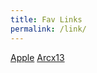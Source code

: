 ```yaml
---
title: Fav Links
permalink: /link/
---
```


[Apple](http://www.apple.com)
[Arcx13](http://www.arcx13.com)
